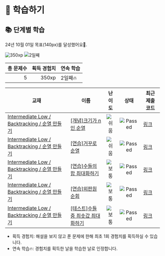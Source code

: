 # 📖 학습하기

## 📚 단계별 학습
24년 10월 01일 목표(140px)를 달성했어요🥳.

![350xp](https://img.shields.io/badge/EXP-350xp-%235cb85c.svg?for-the-badge)
![2일째](https://img.shields.io/badge/연속학습-2일째-%23E34F26.svg?for-the-badge)

|총 문제수|획득 경험치|연속 학습|
|---:|---:|---|
5|350xp|2일째🔥|

|교재|이름|난이도|상태|최근 제출 코드|
|---|---|:---:|:---:|---|
|[Intermediate Low / Backtracking / 순열 만들기](https://www.codetree.ai/missions?missionId=2)|[[개념]크기가 n인 순열](https://www.codetree.ai/missions/2/problems/n-permutation)|![쉬움][easy]|![Passed][passed]|[링크](https://github.com/yju0808/codetree-TILs/blob/main/241001/%ED%81%AC%EA%B8%B0%EA%B0%80%20n%EC%9D%B8%20%EC%88%9C%EC%97%B4/n-permutation.py)|
|[Intermediate Low / Backtracking / 순열 만들기](https://www.codetree.ai/missions?missionId=2)|[[연습]거꾸로 순열](https://www.codetree.ai/missions/2/problems/backward-permutation)|![쉬움][easy]|![Passed][passed]|[링크](https://github.com/yju0808/codetree-TILs/blob/main/241001/%EA%B1%B0%EA%BE%B8%EB%A1%9C%20%EC%88%9C%EC%97%B4/backward-permutation.py)|
|[Intermediate Low / Backtracking / 순열 만들기](https://www.codetree.ai/missions?missionId=2)|[[연습]수들의 합 최대화하기](https://www.codetree.ai/missions/2/problems/max-sum-of-numbers)|![보통][medium]|![Passed][passed]|[링크](https://github.com/yju0808/codetree-TILs/blob/main/241001/%EC%88%98%EB%93%A4%EC%9D%98%20%ED%95%A9%20%EC%B5%9C%EB%8C%80%ED%99%94%ED%95%98%EA%B8%B0/max-sum-of-numbers.py)|
|[Intermediate Low / Backtracking / 순열 만들기](https://www.codetree.ai/missions?missionId=2)|[[연습]외판원 순회](https://www.codetree.ai/missions/2/problems/traveling-salesman-problem)|![보통][medium]|![Passed][passed]|[링크](https://github.com/yju0808/codetree-TILs/blob/main/241001/%EC%99%B8%ED%8C%90%EC%9B%90%20%EC%88%9C%ED%9A%8C/traveling-salesman-problem.py)|
|[Intermediate Low / Backtracking / 순열 만들기](https://www.codetree.ai/missions?missionId=2)|[[테스트]수들 중 최솟값 최대화하기](https://www.codetree.ai/missions/2/problems/maximin-of-numbers)|![보통][medium]|![Passed][passed]|[링크](https://github.com/yju0808/codetree-TILs/blob/main/241001/%EC%88%98%EB%93%A4%20%EC%A4%91%20%EC%B5%9C%EC%86%9F%EA%B0%92%20%EC%B5%9C%EB%8C%80%ED%99%94%ED%95%98%EA%B8%B0/maximin-of-numbers.py)|


* 획득 경험치: 해설을 보지 않고 푼 문제에 한해 최초 1회 경험치를 획득하실 수 있습니다.
* 연속 학습🔥: 경험치를 획득한 날을 학습한 날로 인정합니다.










[b5]: https://img.shields.io/badge/Bronze_5-%235D3E31.svg
[b4]: https://img.shields.io/badge/Bronze_4-%235D3E31.svg
[b3]: https://img.shields.io/badge/Bronze_3-%235D3E31.svg
[b2]: https://img.shields.io/badge/Bronze_2-%235D3E31.svg
[b1]: https://img.shields.io/badge/Bronze_1-%235D3E31.svg
[s5]: https://img.shields.io/badge/Silver_5-%23394960.svg
[s4]: https://img.shields.io/badge/Silver_4-%23394960.svg
[s3]: https://img.shields.io/badge/Silver_3-%23394960.svg
[s2]: https://img.shields.io/badge/Silver_2-%23394960.svg
[s1]: https://img.shields.io/badge/Silver_1-%23394960.svg
[g5]: https://img.shields.io/badge/Gold_5-%23FFC433.svg
[g4]: https://img.shields.io/badge/Gold_4-%23FFC433.svg
[g3]: https://img.shields.io/badge/Gold_3-%23FFC433.svg
[g2]: https://img.shields.io/badge/Gold_2-%23FFC433.svg
[g1]: https://img.shields.io/badge/Gold_1-%23FFC433.svg
[p5]: https://img.shields.io/badge/Platinum_5-%2376DDD8.svg
[p4]: https://img.shields.io/badge/Platinum_4-%2376DDD8.svg
[p3]: https://img.shields.io/badge/Platinum_3-%2376DDD8.svg
[p2]: https://img.shields.io/badge/Platinum_2-%2376DDD8.svg
[p1]: https://img.shields.io/badge/Platinum_1-%2376DDD8.svg
[passed]: https://img.shields.io/badge/Passed-%23009D27.svg
[failed]: https://img.shields.io/badge/Failed-%23D24D57.svg
[easy]: https://img.shields.io/badge/쉬움-%235cb85c.svg?for-the-badge
[medium]: https://img.shields.io/badge/보통-%23FFC433.svg?for-the-badge
[hard]: https://img.shields.io/badge/어려움-%23D24D57.svg?for-the-badge